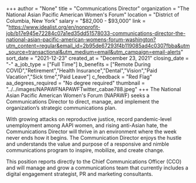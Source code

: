 +++
author = "None"
title = "Communications Director"
organization = "The National Asian Pacific American Women's Forum"
location = "District of Columbia, New York"
salary = "$82,000 - $93,000"
link = "https://www.idealist.org/en/nonprofit-job/b17e945e72284c07a1ed35dd51578033-communications-director-the-national-asian-pacific-american-womens-forum-washington?utm_content=regular&email_id=2b95de67293f4b119085ad4c0307fbba&utm_source=transactional&utm_medium=email&utm_campaign=email-alerts"
sort_date = "2021-12-23"
created_at = "December 23, 2021"
closing_date = "-"
a_job_type = ["Full Time"]
b_benefits = ["Remote During COVID","Retirement","Health Insurance","Dental","Vision","Paid Vacation","Sick time","Paid Leave"]
c_feedback = "Red Flag"
aa_degrees_required = "No degree required"
thumbnail = "../../images/NAPAWFNAPAWFTwitter_cabae788.jpeg"
+++
The National Asian Pacific American Women's Forum (NAPAWF) seeks a Communications Director to direct, manage, and implement the organization’s strategic communications plan. 

With growing attacks on reproductive justice, record pandemic-level unemployment among AAPI women, and rising anti-Asian hate, the Communications Director will thrive in an environment where the week never ends how it begins. The Communication Director enjoys the hustle and understands the value and purpose of a responsive and nimble communications program to inspire, mobilize, and create change.  

This position reports directly to the Chief Communications Officer (CCO) and will manage and grow a communications team that currently includes a digital engagement strategist, PR and marketing consultants.